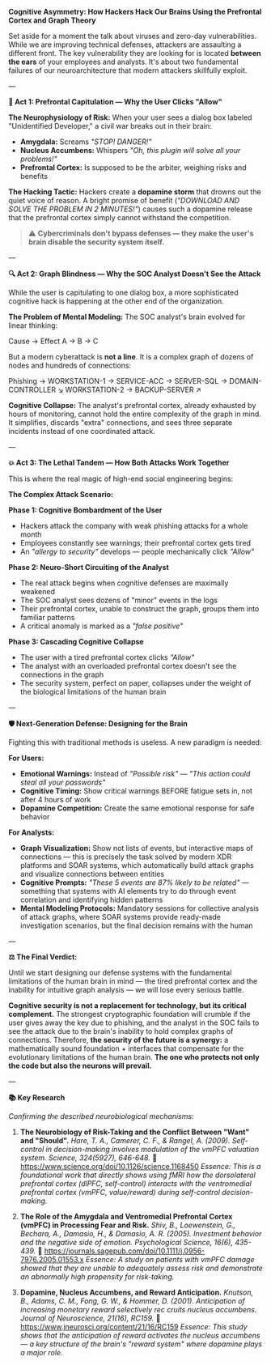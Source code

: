 **Cognitive Asymmetry: How Hackers Hack Our Brains Using the Prefrontal Cortex and Graph Theory**

Set aside for a moment the talk about viruses and zero-day vulnerabilities. While we are improving technical defenses, attackers are assaulting a different front. The key vulnerability they are looking for is located **between the ears** of your employees and analysts. It's about two fundamental failures of our neuroarchitecture that modern attackers skillfully exploit.

—

**🧠 Act 1: Prefrontal Capitulation — Why the User Clicks "Allow"**

**The Neurophysiology of Risk:** When your user sees a dialog box labeled "Unidentified Developer," a civil war breaks out in their brain:

*   **Amygdala:** Screams *"STOP! DANGER!"*
*   **Nucleus Accumbens:** Whispers *"Oh, this plugin will solve all your problems!"*
*   **Prefrontal Cortex:** Is supposed to be the arbiter, weighing risks and benefits

**The Hacking Tactic:** Hackers create a **dopamine storm** that drowns out the quiet voice of reason. A bright promise of benefit (*"DOWNLOAD AND SOLVE THE PROBLEM IN 2 MINUTES!"*) causes such a dopamine release that the prefrontal cortex simply cannot withstand the competition.

> ⚠️ **Cybercriminals don't bypass defenses — they make the user's brain disable the security system itself.**

—

**🔍 Act 2: Graph Blindness — Why the SOC Analyst Doesn't See the Attack**

While the user is capitulating to one dialog box, a more sophisticated cognitive hack is happening at the other end of the organization.

**The Problem of Mental Modeling:** The SOC analyst's brain evolved for linear thinking:

Cause → Effect
A → B → C

But a modern cyberattack is **not a line**. It is a complex graph of dozens of nodes and hundreds of connections:

Phishing → WORKSTATION-1 → SERVICE-ACC → SERVER-SQL → DOMAIN-CONTROLLER
    ↘️ WORKSTATION-2 → BACKUP-SERVER ↗️

**Cognitive Collapse:** The analyst's prefrontal cortex, already exhausted by hours of monitoring, cannot hold the entire complexity of the graph in mind. It simplifies, discards "extra" connections, and sees three separate incidents instead of one coordinated attack.

—

**💥 Act 3: The Lethal Tandem — How Both Attacks Work Together**

This is where the real magic of high-end social engineering begins:

**The Complex Attack Scenario:**

**Phase 1: Cognitive Bombardment of the User**
*   Hackers attack the company with weak phishing attacks for a whole month
*   Employees constantly see warnings; their prefrontal cortex gets tired
*   An *"allergy to security"* develops — people mechanically click *"Allow"*

**Phase 2: Neuro-Short Circuiting of the Analyst**
*   The real attack begins when cognitive defenses are maximally weakened
*   The SOC analyst sees dozens of "minor" events in the logs
*   Their prefrontal cortex, unable to construct the graph, groups them into familiar patterns
*   A critical anomaly is marked as a *"false positive"*

**Phase 3: Cascading Cognitive Collapse**
*   The user with a tired prefrontal cortex clicks *"Allow"*
*   The analyst with an overloaded prefrontal cortex doesn't see the connections in the graph
*   The security system, perfect on paper, collapses under the weight of the biological limitations of the human brain

—

**🛡️ Next-Generation Defense: Designing for the Brain**

Fighting this with traditional methods is useless. A new paradigm is needed:

**For Users:**
*   **Emotional Warnings:** Instead of *"Possible risk"* — *"This action could steal all your passwords"*
*   **Cognitive Timing:** Show critical warnings BEFORE fatigue sets in, not after 4 hours of work
*   **Dopamine Competition:** Create the same emotional response for safe behavior

**For Analysts:**
*   **Graph Visualization:** Show not lists of events, but interactive maps of connections — this is precisely the task solved by modern XDR platforms and SOAR systems, which automatically build attack graphs and visualize connections between entities
*   **Cognitive Prompts:** *"These 5 events are 87% likely to be related"* — something that systems with AI elements try to do through event correlation and identifying hidden patterns
*   **Mental Modeling Protocols:** Mandatory sessions for collective analysis of attack graphs, where SOAR systems provide ready-made investigation scenarios, but the final decision remains with the human

—

**⚖️ The Final Verdict:**

Until we start designing our defense systems with the fundamental limitations of the human brain in mind — the tired prefrontal cortex and the inability for intuitive graph analysis — we will lose every serious battle.

**Cognitive security is not a replacement for technology, but its critical complement.** The strongest cryptographic foundation will crumble if the user gives away the key due to phishing, and the analyst in the SOC fails to see the attack due to the brain's inability to hold complex graphs of connections. Therefore, **the security of the future is a synergy:** a mathematically sound foundation + interfaces that compensate for the evolutionary limitations of the human brain. **The one who protects not only the code but also the neurons will prevail.**

—

**📚 Key Research**

*Confirming the described neurobiological mechanisms:*

1.  **The Neurobiology of Risk-Taking and the Conflict Between "Want" and "Should".**
    *Hare, T. A., Camerer, C. F., & Rangel, A. (2009). Self-control in decision-making involves modulation of the vmPFC valuation system. Science, 324(5927), 646-648.*
    🔗 https://www.science.org/doi/10.1126/science.1168450
    *Essence: This is a foundational work that directly shows using fMRI how the dorsolateral prefrontal cortex (dlPFC, self-control) interacts with the ventromedial prefrontal cortex (vmPFC, value/reward) during self-control decision-making.*

2.  **The Role of the Amygdala and Ventromedial Prefrontal Cortex (vmPFC) in Processing Fear and Risk.**
    *Shiv, B., Loewenstein, G., Bechara, A., Damasio, H., & Damasio, A. R. (2005). Investment behavior and the negative side of emotion. Psychological Science, 16(6), 435-439.*
    🔗 https://journals.sagepub.com/doi/10.1111/j.0956-7976.2005.01553.x
    *Essence: A study on patients with vmPFC damage showed that they are unable to adequately assess risk and demonstrate an abnormally high propensity for risk-taking.*

3.  **Dopamine, Nucleus Accumbens, and Reward Anticipation.**
    *Knutson, B., Adams, C. M., Fong, G. W., & Hommer, D. (2001). Anticipation of increasing monetary reward selectively reс   cruits nucleus accumbens. Journal of Neuroscience, 21(16), RC159.*
    🔗 https://www.jneurosci.org/content/21/16/RC159
    *Essence: This study shows that the anticipation of reward activates the nucleus accumbens — a key structure of the brain's "reward system" where dopamine plays a major role.*       